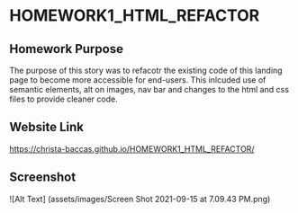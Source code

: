 # HOMEWORK1_HTML_REFACTOR

## Homework Purpose

The purpose of this story was to refacotr the existing code of this landing page to become more accessible for end-users. This inlcuded use of semantic elements, alt on images, nav bar and changes to the html and css files to provide cleaner code.

## Website Link

https://christa-baccas.github.io/HOMEWORK1_HTML_REFACTOR/

## Screenshot

![Alt Text] (assets/images/Screen Shot 2021-09-15 at 7.09.43 PM.png)